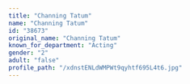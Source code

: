 ```yaml
---
title: "Channing Tatum"
name: "Channing Tatum"
id: "38673"
original_name: "Channing Tatum"
known_for_department: "Acting"
gender: "2"
adult: "false"
profile_path: "/xdnstENLdWMPWt9qyhtf695L4t6.jpg"
---
```

